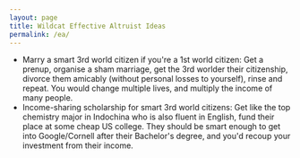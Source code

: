 ```yaml
---
layout: page
title: Wildcat Effective Altruist Ideas
permalink: /ea/
---
```


- Marry a smart 3rd world citizen if you're a 1st world citizen: Get a prenup, organise a sham marriage, get the 3rd worlder their citizenship, divorce them amicably (without personal losses to yourself), rinse and repeat. You would change multiple lives, and multiply the income of many people.
- Income-sharing scholarship for smart 3rd world citizens: Get like the top chemistry major in Indochina who is also fluent in English, fund their place at some cheap US college. They should be smart enough to get into Google/Cornell after their Bachelor's degree, and you'd recoup your investment from their income.